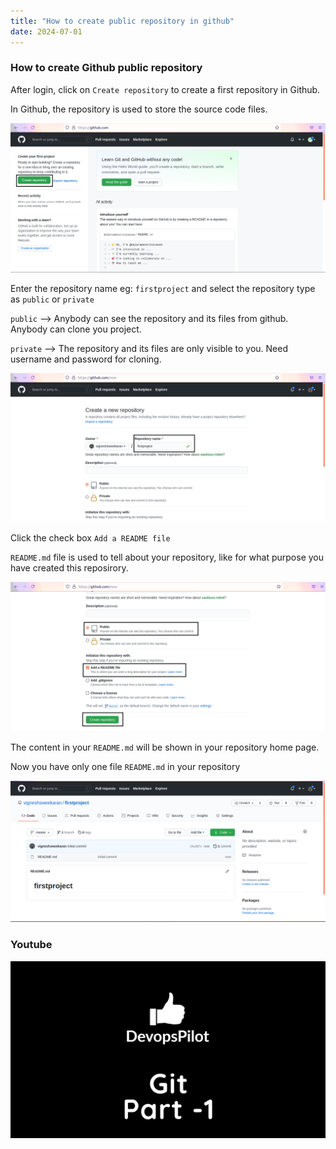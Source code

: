 ```yaml
---
title: "How to create public repository in github"
date: 2024-07-01
---
```


### How to create Github public repository

After login, click on `Create repository` to create a first repository in Github.

In Github, the repository is used to store the source code files.

![git](../images/git-github-first-login.png)

Enter the repository name eg: `firstproject` and select the repository type as `public` or `private`

`public` --> Anybody can see the repository and its files from github. Anybody can clone you project.

`private` --> The repository and its files are only visible to you. Need username and password for cloning.

![git](../images/git-github-create-repository1.png)

Click the check box `Add a README file`

`README.md` file is used to tell about your repository, like for what purpose you have created this reposirory.

![git](../images/git-github-create-repository2.png)

The content in your `README.md` will be shown in your repository home page.

Now you have only one file `README.md` in your repository

![git](../images/git-firstproject.png)

### Youtube

[![Git part-1](../images/git-part-1.png)](https://www.youtube.com/watch?v=kvqHSStbgfU)
